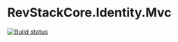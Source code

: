 # RevStackCore.Identity.Mvc

[![Build status](https://ci.appveyor.com/api/projects/status/r4am7m4p12a4oa6c?svg=true)](https://ci.appveyor.com/project/tachyon1337/revstackcore-identity-mvc)
